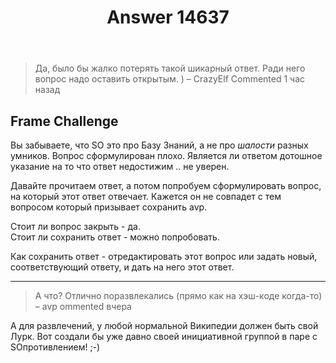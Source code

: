 ﻿---
title: "Answer 14637"
se.owner.user_id: 177188
se.owner.display_name: "Kromster"
se.owner.link: "https://ru.meta.stackoverflow.com/users/177188/kromster"
se.answer_id: 14637
se.question_id: 14635
se.post_type: answer
se.is_accepted: False
---
<blockquote>
<p>Да, было бы жалко потерять такой шикарный ответ. Ради него вопрос надо оставить открытым. ) – CrazyElf  Commented 1 час назад</p>
</blockquote>
<h2>Frame Challenge</h2>
<p>Вы забываете, что SO это про Базу Знаний, а не про <em>шалости</em> разных умников. Вопрос сформулирован плохо. Является ли ответом дотошное указание на то что ответ недостижим .. не уверен.</p>
<p>Давайте прочитаем ответ, а потом попробуем сформулировать вопрос, на который этот ответ отвечает. Кажется он не совпадет с тем вопросом который призывает сохранить avp.</p>
<p>Стоит ли вопрос закрыть - да.<br />
Стоит ли сохранить ответ - можно попробовать.</p>
<p>Как сохранить ответ - отредактировать этот вопрос или задать новый, соответствующий ответу, и дать на него этот ответ.</p>
<hr />
<blockquote>
<p>А что? Отлично поразвлекались (прямо как на хэш-коде когда-то) –
avp ommented вчера</p>
</blockquote>
<p>А для развлечений, у любой нормальной Википедии должен быть свой Лурк. Вот создали бы уже давно своей инициативной группой в паре с SOпротивлением! ;-)</p>
